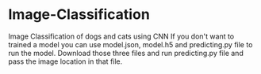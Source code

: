 # Image-Classification
Image Classification of dogs and cats using CNN 
If you don't want to trained a model you can use model.json, model.h5 and predicting.py file to run the model.
Download those three files and run predicting.py file and pass the image location in that file.
